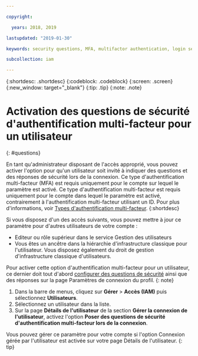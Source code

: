 ```yaml
---

copyright:

  years: 2018, 2019

lastupdated: "2019-01-30"

keywords: security questions, MFA, multifactor authentication, login security

subcollection: iam

---
```


{:shortdesc: .shortdesc}
{:codeblock: .codeblock}
{:screen: .screen}
{:new_window: target="_blank"}
{:tip: .tip}
{:note: .note}

# Activation des questions de sécurité d'authentification multi-facteur pour un utilisateur
{: #questions}

En tant qu'administrateur disposant de l'accès approprié, vous pouvez activer l'option pour qu'un utilisateur soit invité à indiquer des questions et des réponses de sécurité lors de la connexion. Ce type d'authentification multi-facteur (MFA) est requis uniquement pour le compte sur lequel le paramètre est activé. Ce type d'authentification multi-facteur est requis uniquement pour le compte dans lequel le paramètre est activé, contrairement à l'authentification multi-facteur utilisant un ID. Pour plus d'informations, voir [Types d'authentification multi-facteur](/docs/iam?topic=iam-types#types).
{:shortdesc}

Si vous disposez d'un des accès suivants, vous pouvez mettre à jour ce paramètre pour d'autres utilisateurs de votre compte :

* Editeur ou rôle supérieur dans le service Gestion des utilisateurs
* Vous êtes un ancêtre dans la hiérarchie d'infrastructure classique pour l'utilisateur. Vous disposez également du droit de gestion d'infrastructure classique d'utilisateurs.


Pour activer cette option d'authentification multi-facteur pour un utilisateur, ce dernier doit tout d'abord [configurer des questions de sécurité](/docs/account?topic=account-security-questions#security-questions) ainsi que des réponses sur la page Paramètres de connexion du profil.
{: note}

1. Dans la barre de menus, cliquez sur **Gérer** &gt; **Accès (IAM)** puis sélectionnez **Utilisateurs**.
2. Sélectionnez un utilisateur dans la liste.
3. Sur la page **Détails de l'utilisateur** de la section **Gérer la connexion de l'utilisateur**, activez l'option **Poser des questions de sécurité d'authentification multi-facteur lors de la connexion**.

Vous pouvez gérer ce paramètre pour votre compte si l'option Connexion gérée par l'utilisateur est activée sur votre page Détails de l'utilisateur.
{: tip}
